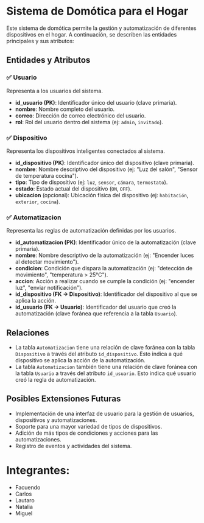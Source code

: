 # Sistema de Domótica para el Hogar

Este sistema de domótica permite la gestión y automatización de diferentes dispositivos en el hogar. A continuación, se describen las entidades principales y sus atributos:

## Entidades y Atributos

### ✅ Usuario

Representa a los usuarios del sistema.

* **id\_usuario (PK)**: Identificador único del usuario (clave primaria).
* **nombre**: Nombre completo del usuario.
* **correo**: Dirección de correo electrónico del usuario.
* **rol**: Rol del usuario dentro del sistema (ej: `admin`, `invitado`).

### ✅ Dispositivo

Representa los dispositivos inteligentes conectados al sistema.

* **id\_dispositivo (PK)**: Identificador único del dispositivo (clave primaria).
* **nombre**: Nombre descriptivo del dispositivo (ej: "Luz del salón", "Sensor de temperatura cocina").
* **tipo**: Tipo de dispositivo (ej: `luz`, `sensor`, `cámara`, `termostato`).
* **estado**: Estado actual del dispositivo (`ON`, `OFF`).
* **ubicacion** (opcional): Ubicación física del dispositivo (ej: `habitación`, `exterior`, `cocina`).

### ✅ Automatizacion

Representa las reglas de automatización definidas por los usuarios.

* **id\_automatizacion (PK)**: Identificador único de la automatización (clave primaria).
* **nombre**: Nombre descriptivo de la automatización (ej: "Encender luces al detectar movimiento").
* **condicion**: Condición que dispara la automatización (ej: "detección de movimiento", "temperatura > 25°C").
* **accion**: Acción a realizar cuando se cumple la condición (ej: "encender luz", "enviar notificación").
* **id\_dispositivo (FK → Dispositivo)**: Identificador del dispositivo al que se aplica la acción.
* **id\_usuario (FK → Usuario)**: Identificador del usuario que creó la automatización (clave foránea que referencia a la tabla `Usuario`).

## Relaciones

* La tabla `Automatizacion` tiene una relación de clave foránea con la tabla `Dispositivo` a través del atributo `id_dispositivo`. Esto indica a qué dispositivo se aplica la acción de la automatización.
* La tabla `Automatizacion` también tiene una relación de clave foránea con la tabla `Usuario` a través del atributo `id_usuario`. Esto indica qué usuario creó la regla de automatización.

## Posibles Extensiones Futuras

* Implementación de una interfaz de usuario para la gestión de usuarios, dispositivos y automatizaciones.
* Soporte para una mayor variedad de tipos de dispositivos.
* Adición de más tipos de condiciones y acciones para las automatizaciones.
* Registro de eventos y actividades del sistema.

# Integrantes:
* Facuendo
* Carlos
* Lautaro
* Natalia
* Miguel
